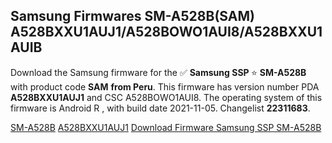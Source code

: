 <h2>Samsung Firmwares SM-A528B(SAM) A528BXXU1AUJ1/A528BOWO1AUI8/A528BXXU1AUIB</h2>
Download the Samsung firmware for the ✅ <strong>Samsung SSP </strong> ⭐ <strong>SM-A528B</strong> with product code <strong>SAM</strong> <strong> from Peru</strong>. This firmware has version number PDA <strong>A528BXXU1AUJ1</strong> and CSC A528BOWO1AUI8. The operating system of this firmware is Android R , with build date 2021-11-05. Changelist <strong>22311683</strong>.


[SM-A528B](https://samfirm.shop/samsung/model/SM-A528B)
[A528BXXU1AUJ1](https://samfirm.shop/samsung/pda/A528BXXU1AUJ1)
[Download Firmware Samsung SSP SM-A528B](https://samfirm.shop/samsung/firmware/471743)
